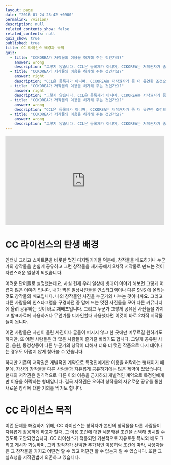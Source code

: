 ```yaml
---
layout: page
date: "2016-01-24 23:42 +0900"
permalink: /vision/
description: null
related_contents_show: false
related_contents: null
quiz_show: true
published: true
title: CC 라이선스 배경과 목적
quiz: 
  - title: "CCKOREA가 저작물의 이용을 허가해 주는 것인가요?"
    answer: wrong
    description: "그렇지 않습니다. CCL은 등록제가 아니며, CCKOREA는 저작권자가 좀 더 유연한 조건으로 저작물에 라이선스를 적용할 수 있도록 이용 가능한 라이선스와 도구를 제공할 뿐입니다.\n"
  - title: "CCKOREA가 저작물의 이용을 허가해 주는 것인가요?"
    answer: right
    description: "CCL은 등록제가 아니며, CCKOREA는 저작권자가 좀 더 유연한 조건으로 저작물에 라이선스를 적용할 수 있도록 이용 가능한 라이선스와 도구를 제공할 뿐입니다.\n"
  - title: "CCKOREA가 저작물의 이용을 허가해 주는 것인가요?"
    answer: right
    description: "그렇지 않습니다. CCL은 등록제가 아니며, CCKOREA는 저작권자가 좀 더 유연한 조건으로 저작물에 라이선스를 적용할 수 있도록 이용 가능한 라이선스와 도구를 제공할 뿐입니다. |"
  - title: "CCKOREA가 저작물의 이용을 허가해 주는 것인가요?"
    answer: wrong
    description: "CCL은 등록제가 아니며, CCKOREA는 저작권자가 좀 더 유연한 조건으로 저작물에 라이선스를 적용할 수 있도록 이용 가능한 라이선스와 도구를 제공할 뿐입니다. |"
  - title: "CCKOREA가 저작물의 이용을 허가해 주는 것인가요?"
    answer: wrong
    description: "그렇지 않습니다. CCL은 등록제가 아니며, CCKOREA는 저작권자가 좀 더 유연한 조건으로 저작물에 라이선스를 적용할 수 있도록 이용 가능한 라이선스와 도구를 제공할 뿐입니다. |"
---
```






<iframe src="https://player.vimeo.com/video/15587108" width="500" height="281" frameborder="0" webkitallowfullscreen mozallowfullscreen allowfullscreen></iframe>

# CC 라이선스의 탄생 배경

인터넷 그리고 스마트폰을 비롯한 멋진 디지털기기들 덕분에, 창작물을 배포하거나 누군가의 창작물을 손쉽게 공유하고 그런 창작물을 재가공해서 2차적 저작물로 만드는 것이 자연스러운 일상이 되었습니다.

어려운 단어들로 설명했는데요, 사실 현재 우리 일상에 빗대어 이야기 해보면 그렇게 어렵지 않은 이야기 입니다. 내가 찍은 일상사진들을 인스타그램이나 다른 SNS 에 올리는 것도 창작물의 배포입니다. 나의 창작물인 사진을 누군가와 나누는 것이니까요. 그리고 다른 사람들의 인스타그램을 구경하던 중 맘에 드는 멋진 사진들을 모아 다른 커뮤니티에 올려 공유하는 것이 바로 재배포입니다. 그리고 누군가 그렇게 공유된 사진들을 가지고 발표자료에 사용하거나 무언가를 디자인할때 사용했다면 이것이 바로 2차적 저작물들이 됩니다.

어떤 사람들은 자신이 올린 사진이나 글들이 퍼지지 않고 한 곳에만 머무르길 원하기도 하지만, 또 어떤 사람들은 더 많은 사람들이 즐기길 바라기도 합니다. 그렇게 공유된 사진, 음원, 동영상등이 다른 누군가의 창작이 더해져 더욱 더 멋진 작품으로 다시 태어나는 경우도 어렵지 않게 찾아볼 수 있습니다.

하지만 기존의 저작권은 개별적인 계약으로 특정인에게만 이용을 허락하는 형태이기 때문에, 자신의 창작물을 다른 사람들과 자유롭게 공유하기에는 많은 제약이 있었습니다. 현재의 저작권은 원칙적으로 다른 이의 이용을 금지하되 개별적인 계약으로 특정인에게만 이용을 허락하는 형태입니다. 결국 저작권은 오히려 창작물의 자유로운 공유를 통한 새로운 창작에 대한 기회를 막기도 합니다.

# CC 라이선스 목적

이런 문제를 해결하기 위해, CC 라이선스는 창작자가 본인의 창작물을 다른 사람들이 자유롭게 활용하게 하고자 할때, 그 이용 조건에 대한 세분화된 조건을 선택해 명시할 수 있도록 고안되었습니다. CC 라이선스가 적용되면 기본적으로 자유로운 복사와 배포 그리고 게시가 가능하며, 그외 창작자가 선택한 추가적인 이용허락 조건에 따라, 사용자들은 그 창작물을 가지고 어떤건 할 수 있고 어떤건 할 수 없는지 알 수 있습니다. 또한 그 실효성을 저작권법에 의존하고 있습니다.
